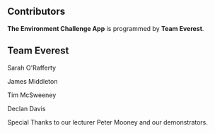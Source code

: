 ## **Contributors**

**The Environment Challenge App** is programmed by **Team Everest**.

## **Team Everest**

Sarah O'Rafferty

James Middleton

Tim McSweeney

Declan Davis


Special Thanks to our lecturer Peter Mooney and our demonstrators. 
